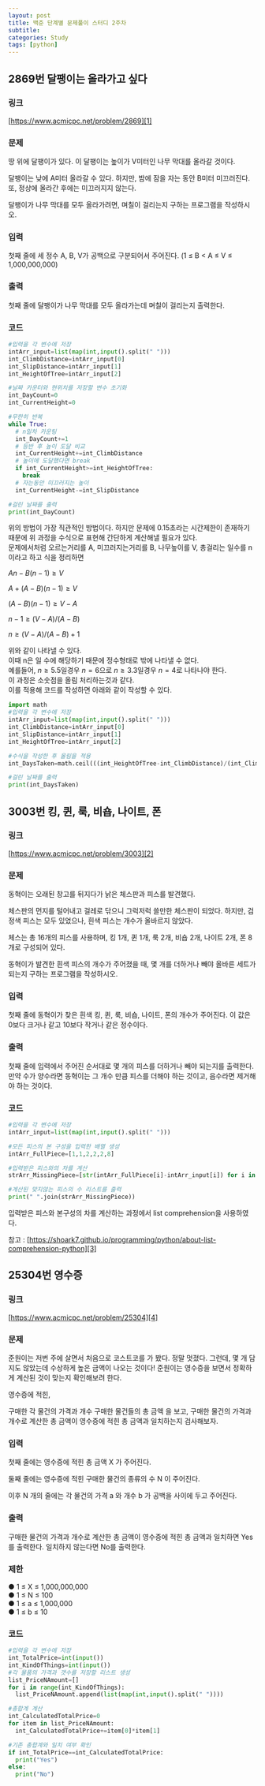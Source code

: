 ```yaml
---
layout: post
title: 백준 단계별 문제풀이 스터디 2주차
subtitle:
categories: Study
tags: [python]
---
```


## 2869번 달팽이는 올라가고 싶다
### 링크
[https://www.acmicpc.net/problem/2869][1]
### 문제
땅 위에 달팽이가 있다. 이 달팽이는 높이가 V미터인 나무 막대를 올라갈 것이다.

달팽이는 낮에 A미터 올라갈 수 있다. 하지만, 밤에 잠을 자는 동안 B미터 미끄러진다. 또, 정상에 올라간 후에는 미끄러지지 않는다.

달팽이가 나무 막대를 모두 올라가려면, 며칠이 걸리는지 구하는 프로그램을 작성하시오.
### 입력
첫째 줄에 세 정수 A, B, V가 공백으로 구분되어서 주어진다. (1 ≤ B < A ≤ V ≤ 1,000,000,000)
### 출력
첫째 줄에 달팽이가 나무 막대를 모두 올라가는데 며칠이 걸리는지 출력한다.
### 코드
```python
#입력을 각 변수에 저장
intArr_input=list(map(int,input().split(" ")))
int_ClimbDistance=intArr_input[0]
int_SlipDistance=intArr_input[1]
int_HeightOfTree=intArr_input[2]

#날짜 카운터와 현위치를 저장할 변수 초기화
int_DayCount=0
int_CurrentHeight=0

#무한히 반복
while True:
  # n일차 카운팅
  int_DayCount+=1
  # 등반 후 높이 도달 비교
  int_CurrentHeight+=int_ClimbDistance
  # 높이에 도달했다면 break
  if int_CurrentHeight>=int_HeightOfTree:
    break
  # 자는동안 미끄러지는 높이
  int_CurrentHeight-=int_SlipDistance

#걸린 날짜를 출력
print(int_DayCount)
```
위의 방법이 가장 직관적인 방법이다. 하지만 문제에 0.15초라는 시간제한이 존재하기 때문에 위 과정을 수식으로 표현해 간단하게 계산해낼 필요가 있다.  
문제에서처럼 오르는거리를 A, 미끄러지는거리를 B, 나무높이를 V, 총걸리는 일수를 n이라고 하고 식을 정리하면

$An-B(n-1) \geq V$

$A+(A-B)(n-1) \geq V$

$(A-B)(n-1) \geq V-A$

$n-1 \geq (V-A)/(A-B)$

$n \geq (V-A)/(A-B)+1$

위와 같이 나타낼 수 있다.  
이때 n은 일 수에 해당하기 때문에 정수형태로 밖에 나타낼 수 없다.  
예를들어, $n \geq 5.5$일경우 $n=6$으로 $n \geq 3.3$일경우 $n=4$로 나타나야 한다.  
이 과정은 소숫점을 올림 처리하는것과 같다.  
이를 적용해 코드를 작성하면 아래와 같이 작성할 수 있다.
```python
import math
#입력을 각 변수에 저장
intArr_input=list(map(int,input().split(" ")))
int_ClimbDistance=intArr_input[0]
int_SlipDistance=intArr_input[1]
int_HeightOfTree=intArr_input[2]

#수식을 작성한 후 올림을 적용
int_DaysTaken=math.ceil(((int_HeightOfTree-int_ClimbDistance)/(int_ClimbDistance-int_SlipDistance))+1)

#걸린 날짜를 출력
print(int_DaysTaken)
```

## 3003번 킹, 퀸, 룩, 비숍, 나이트, 폰
### 링크
[https://www.acmicpc.net/problem/3003][2]
### 문제
동혁이는 오래된 창고를 뒤지다가 낡은 체스판과 피스를 발견했다.

체스판의 먼지를 털어내고 걸레로 닦으니 그럭저럭 쓸만한 체스판이 되었다. 하지만, 검정색 피스는 모두 있었으나, 흰색 피스는 개수가 올바르지 않았다.

체스는 총 16개의 피스를 사용하며, 킹 1개, 퀸 1개, 룩 2개, 비숍 2개, 나이트 2개, 폰 8개로 구성되어 있다.

동혁이가 발견한 흰색 피스의 개수가 주어졌을 때, 몇 개를 더하거나 빼야 올바른 세트가 되는지 구하는 프로그램을 작성하시오.
### 입력
첫째 줄에 동혁이가 찾은 흰색 킹, 퀸, 룩, 비숍, 나이트, 폰의 개수가 주어진다. 이 값은 0보다 크거나 같고 10보다 작거나 같은 정수이다.
### 출력
첫째 줄에 입력에서 주어진 순서대로 몇 개의 피스를 더하거나 빼야 되는지를 출력한다. 만약 수가 양수라면 동혁이는 그 개수 만큼 피스를 더해야 하는 것이고, 음수라면 제거해야 하는 것이다.
### 코드
```python
#입력을 각 변수에 저장
intArr_input=list(map(int,input().split(" ")))

#모든 피스의 본 구성을 입력한 배열 생성
intArr_FullPiece=[1,1,2,2,2,8]

#입력받은 피스와의 차를 계산
strArr_MissingPiece=[str(intArr_FullPiece[i]-intArr_input[i]) for i in range(len(intArr_input))]

#계산된 맞지않는 피스의 수 리스트를 출력
print(" ".join(strArr_MissingPiece))
```
입력받은 피스와 본구성의 차를 계산하는 과정에서 list comprehension을 사용하였다.

참고 : [https://shoark7.github.io/programming/python/about-list-comprehension-python][3]

## 25304번 영수증
### 링크
[https://www.acmicpc.net/problem/25304][4]
### 문제
준원이는 저번 주에 살면서 처음으로 코스트코를 가 봤다. 정말 멋졌다. 그런데, 몇 개 담지도 않았는데 수상하게 높은 금액이 나오는 것이다! 준원이는 영수증을 보면서 정확하게 계산된 것이 맞는지 확인해보려 한다.

영수증에 적힌,

구매한 각 물건의 가격과 개수 구매한 물건들의 총 금액 을 보고, 구매한 물건의 가격과 개수로 계산한 총 금액이 영수증에 적힌 총 금액과 일치하는지 검사해보자.
### 입력
첫째 줄에는 영수증에 적힌 총 금액  X 가 주어진다.

둘째 줄에는 영수증에 적힌 구매한 물건의 종류의 수  N 이 주어진다.

이후  N 개의 줄에는 각 물건의 가격  a 와 개수  b 가 공백을 사이에 두고 주어진다.
### 출력
구매한 물건의 가격과 개수로 계산한 총 금액이 영수증에 적힌 총 금액과 일치하면 Yes를 출력한다. 일치하지 않는다면 No를 출력한다.
### 제한
● 1 ≤ X ≤ 1,000,000,000  
● 1 ≤ N ≤ 100  
● 1 ≤ a ≤ 1,000,000  
● 1 ≤ b ≤ 10  
### 코드
```python
#입력을 각 변수에 저장
int_TotalPrice=int(input())
int_KindOfThings=int(input())
#각 물품의 가격과 갯수를 저장할 리스트 생성
list_PriceNAmount=[]
for i in range(int_KindOfThings):
  list_PriceNAmount.append(list(map(int,input().split(" "))))

#총합계 계산
int_CalculatedTotalPrice=0
for item in list_PriceNAmount:
  int_CalculatedTotalPrice+=item[0]*item[1]

#기존 총합계와 일치 여부 확인
if int_TotalPrice==int_CalculatedTotalPrice:
  print("Yes")
else:
  print("No")
```

[1]:https://www.acmicpc.net/problem/2869
[2]:https://www.acmicpc.net/problem/3003
[3]:https://shoark7.github.io/programming/python/about-list-comprehension-python
[4]:https://www.acmicpc.net/problem/25304